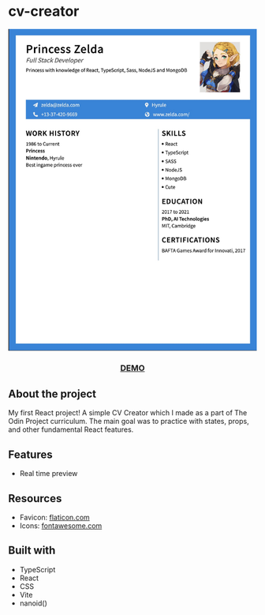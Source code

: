 # cv-creator

![alt text](src/assets/webpage-screenshot.jpg)

<h3 align="center"><a href="https://praesidi.github.io/cv-creator/">DEMO</a></h2>

## About the project

My first React project! A simple CV Creator which I made as a part of The Odin Project curriculum. The main goal was to practice with states, props, and other fundamental React features.

## Features

- Real time preview

## Resources

- Favicon: [flaticon.com](https://flaticon.com)
- Icons: [fontawesome.com](https://fontawesome.com/)

## Built with

- TypeScript
- React
- CSS
- Vite
- nanoid()

